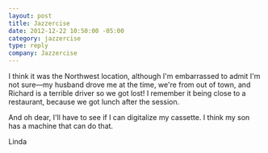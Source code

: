 ```yaml
---
layout: post
title: Jazzercise
date: 2012-12-22 10:50:00 -05:00
category: jazzercise
type: reply
company: Jazzercise
---
```


I think it was the Northwest location, although I'm embarrassed to admit I'm not sure—my husband drove me at the time, we're from out of town, and Richard is a terrible driver so we got lost! I remember it being close to a restaurant, because we got lunch after the session.

And oh dear, I'll have to see if I can digitalize my cassette. I think my son has a machine that can do that.

Linda